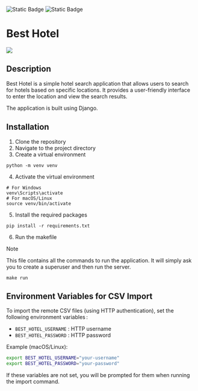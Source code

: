 ![Static Badge](https://img.shields.io/badge/python_version-3.12-blue?style=for-the-badge)
![Static Badge](https://img.shields.io/badge/Django_version-4.2-orange?style=for-the-badge)

# Best Hotel

<img src="./bestHotel/static/bestHotelApp/images/example.png">

## Description
Best Hotel is a simple hotel search application that allows users to search for hotels based on specific locations. It provides a user-friendly interface to enter the location and view the search results.

The application is built using Django.

## Installation
1. Clone the repository
2. Navigate to the project directory
3. Create a virtual environment
````
python -m venv venv
````
4. Activate the virtual environment
````
# For Windows
venv\Scripts\activate
# For macOS/Linux
source venv/bin/activate
````
5. Install the required packages
````
pip install -r requirements.txt
````
6. Run the makefile
> [!NOTE]
> This file contains all the commands to run the application. It will simply ask you to create a superuser and then run the server.
````
make run
````

## Environment Variables for CSV Import

To import the remote CSV files (using HTTP authentication), set the following environment variables :

- `BEST_HOTEL_USERNAME` : HTTP username
- `BEST_HOTEL_PASSWORD` : HTTP password

Example (macOS/Linux):
```zsh
export BEST_HOTEL_USERNAME="your-username"
export BEST_HOTEL_PASSWORD="your-password"
```

If these variables are not set, you will be prompted for them when running the import command.
